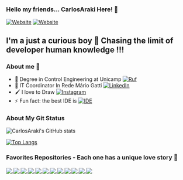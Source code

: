 ### Hello my friends... CarlosAraki Here!   👋

[![Website](https://img.shields.io/badge/CESLA-4.0%20Industry-blue)](https://cesla.ind.br)
[![Website](https://img.shields.io/badge/RedeMarioGatti%20Hospital-green)]((http://www.redemariogatti.sp.gov.br))

## I'm a just a curious boy 🔭 Chasing the limit of developer human knowledge !!!

### About me 👀
- 🤖 Degree in Control Engineering at Unicamp [![Ruf](https://img.shields.io/badge/Google_chrome-4285F4?style=for-the-badge&logo=Google-chrome&logoColor=white)](https://ruf.folha.uol.com.br/2019/ranking-de-cursos/engenharia-de-controle-e-automacao/)
- 💼 IT Coordinator In Rede Mário Gatti [![LinkedIn](https://img.shields.io/badge/LinkedIn-0077B5?style=for-the-badge&logo=linkedin&logoColor=white)](https://www.linkedin.com/in/carlos-vin%C3%ADcius-araki-oliveira-7a753a99/)
- 🖌 I love to Draw [![Instagram](https://img.shields.io/badge/Instagram-E4405F?style=for-the-badge&logo=instagram&logoColor=white)](https://www.instagram.com/carlosva380/)
- ⚡ Fun fact: the best IDE is [![IDE](https://img.shields.io/badge/VIM-%2311AB00.svg?&style=for-the-badge&logo=vim&logoColor=white)](https://github.com/CarlosAraki/MyNvimConfig)

### About My Git Status

![CarlosAraki's GitHub stats](https://github-readme-stats.vercel.app/api?username=CarlosAraki&show_icons=true&hide=stars,contribs&count_private=true&&theme=tokyonight)

[![Top Langs](https://github-readme-stats.vercel.app/api/top-langs/?username=CarlosAraki&layout=compact&langs_count=13&theme=tokyonight)](https://github.com/CarlosAraki)

### Favorites Repositories  - Each one has a unique love story 🥰 

<a href="https://github.com/CarlosAraki/objectIdentifierViaCascade">
  <img align="center" src="https://github-readme-stats.vercel.app/api/pin/?username=CarlosAraki&repo=objectIdentifierViaCascade&theme=tokyonight&langs_count=13" />
</a>
<a href="https://github.com/CarlosAraki/PiSound">
  <img align="center" src="https://github-readme-stats.vercel.app/api/pin/?username=CarlosAraki&repo=PiSound&theme=tokyonight&langs_count=13" />
</a>
<a href="https://github.com/CarlosAraki/cinematicRobotControl">
  <img align="center" src="https://github-readme-stats.vercel.app/api/pin/?username=CarlosAraki&repo=cinematicRobotControl&theme=tokyonight&langs_count=13" />
</a>
<a href="https://github.com/CarlosAraki/armProjects">
  <img align="center" src="https://github-readme-stats.vercel.app/api/pin/?username=CarlosAraki&repo=armProjects&theme=tokyonight&langs_count=15" />
</a>
<a href="https://github.com/CarlosAraki/ControlLyapunovWorkMatlab">
  <img align="center" src="https://github-readme-stats.vercel.app/api/pin/?username=CarlosAraki&repo=ControlLyapunovWorkMatlab&theme=tokyonight&langs_count=13" />
</a>
<a href="https://github.com/CarlosAraki/VHDLLabs">
  <img align="center" src="https://github-readme-stats.vercel.app/api/pin/?username=CarlosAraki&repo=VHDLLabs&theme=tokyonight&langs_count=13" />
</a>
<a href="https://github.com/CarlosAraki/reactAppProff">
  <img align="center" src="https://github-readme-stats.vercel.app/api/pin/?username=CarlosAraki&repo=reactAppProff&theme=tokyonight&langs_count=13" />
</a>
<a href="https://github.com/CarlosAraki/TLearningAlgorithm">
  <img align="center" src="https://github-readme-stats.vercel.app/api/pin/?username=CarlosAraki&repo=TLearningAlgorithm&theme=tokyonight&langs_count=13" />
</a>
<a href="https://github.com/CarlosAraki/MyNvimConfig">
  <img align="center" src="https://github-readme-stats.vercel.app/api/pin/?username=CarlosAraki&repo=MyNvimConfig&theme=tokyonight&langs_count=13" />
</a>
<a href="https://github.com/CarlosAraki/scripts">
  <img align="center" src="https://github-readme-stats.vercel.app/api/pin/?username=CarlosAraki&repo=scripts&theme=tokyonight&langs_count=13" />
</a>
<a href="https://github.com/CarlosAraki/workshop_ML_RN">
  <img align="center" src="https://github-readme-stats.vercel.app/api/pin/?username=CarlosAraki&repo=workshop_ML_RN&theme=tokyonight&langs_count=13" />
</a>
<a href="https://github.com/CarlosAraki/nauplio-mba-2">
  <img align="center" src="https://github-readme-stats.vercel.app/api/pin/?username=CarlosAraki&repo=nauplio-mba-2&theme=tokyonight&langs_count=13" />
</a>
